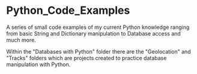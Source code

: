 # Python_Code_Examples
A series of small code examples of my current Python knowledge ranging from basic String and Dictionary manipulation to Database access and much more.

Within the "Databases with Python" folder there are the "Geolocation" and "Tracks" folders which are projects created to practice database
manipulation with Python.
